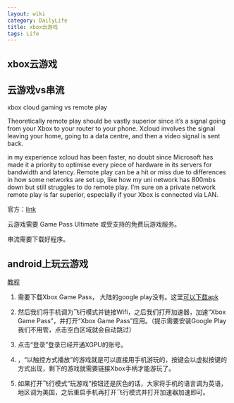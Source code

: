 ```yaml
---
layout: wiki
category: DailyLife
title: xbox云游戏
tags: Life
---
```


## xbox云游戏

## 云游戏vs串流

xbox cloud gaming vs remote play




Theoretically remote play should be vastly superior since it’s a signal going from your Xbox to your router to your phone. Xcloud involves the signal leaving your home, going to a data centre, and then a video signal is sent back.

in my experience xcloud has been faster, no doubt since Microsoft has made it a priority to optimise every piece of hardware in its servers for bandwidth and latency.
Remote play can be a hit or miss due to differences in how some networks are set up, like how my uni network has 800mbs down but still struggles to do remote play. I’m sure on a private network remote play is far superior, especially if your Xbox is connected via LAN.



官方：[link](https://support.xbox.com/zh-SG/help/games-apps/game-setup-and-play/how-to-play-on-mobile)



云游戏需要 Game Pass Ultimate 或受支持的免费玩游戏服务。

串流需要下载好程序。



## android上玩云游戏

[教程](https://zhuanlan.zhihu.com/p/462439735)



1. 需要下载Xbox Game Pass， 大陆的google play没有。这里[可以下载apk](https://xbox-game-pass.en.uptodown.com/android)

2. 然后我们将手机调为飞行模式并链接Wifi，之后我们打开加速器，加速“Xbox Game Pass”，并打开“Xbox Game Pass”应用。（提示需要安装Google Play我们不用管，点击空白区域就会自动跳过）
3. 点击“登录”登录已经开通XGPU的账号。
4. ，“以触控方式播放”的游戏就是可以直接用手机游玩的，按键会以虚拟按键的方式出现，剩下的游戏就需要链接Xbox手柄才能游玩了。
5. 如果打开飞行模式“玩游戏”按钮还是灰色的话，大家将手机的语言调为英语，地区调为美国，之后重启手机再打开飞行模式并打开加速器加速即可。

